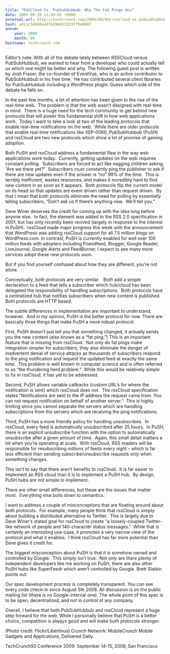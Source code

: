 ```yaml
---
title: "RSSCloud Vs. PubSubHubbub: Why The Fat Pings Win"
date: 2009-09-10 11:49:02 +0000
external-url: http://techcrunch.com/2009/09/09/rsscloud-vs-pubsubhubbub-why-the-fat-pings-win/
hash: a411c5d4dda43fa390413333ff9e048f
annum:
    year: 2009
    month: 09
hostname: techcrunch.com
---
```




Editor’s note: With all of the debate lately between RSSCloud versus PubSubHubbub, we wanted to hear from a developer who could actually tell us which one might be better and why. The following guest post is written by Josh Fraser, the co-founder of EventVue, who is an active contributor to PubSubHubbub in his free time.  He has contributed several client libraries for PubSubHubbub including a WordPress plugin.  Guess which side of the debate he falls on.

In the past few months, a lot of attention has been given to the rise of the real-time web.  The problem is that the web wasn’t designed with real-time in mind.  There is a huge need for the tech community to get behind new protocols that will power this fundamental shift in how web applications work.  Today I want to take a look at two of the leading protocols that enable real-time notifications on the web.  While there are older protocols that enable real-time notifications like XEP-0060, PubSubHubbub (PuSH) and rssCloud are two new protocols which show a lot of promise of gaining adoption.

Both PuSH and rssCloud address a fundamental flaw in the way web applications work today.  Currently, getting updates on the web requires constant polling.  Subscribers are forced to act like nagging children asking, “Are we there yet?”  Subscribers must constantly ping the publisher to ask if there are new updates even if the answer is “no” 99% of the time.  This is terribly inefficient, wastes resources, and makes it incredibly hard to find new content in as soon as it appears.  Both protocols flip the current model on its head so that updates are event driven rather than request driven.  By that I mean that both protocols eliminate the need for polling by essentially telling subscribers, “Don’t ask us if there’s anything new.  We’ll tell you.”

Dave Winer deserves the credit for coming up with the idea long before anyone else.  In fact, the <cloud> element was added to the RSS 2.0 specification in 2001, but has only recently been revived (largely in response to the interest in PuSH).  rssCloud made major progress this week with the announcement that WordPress was adding rssCloud support for all 7.5 million blogs on WordPress.com. In contrast, PuSH is currently enabled for well over 100 million feeds with adopters including Friendfeed, Blogger, Google Reader, LiveJournal, Google Alerts and FeedBurner. I expect to see many more services adopt these new protocols soon.

But if you find yourself confused about how they are different, you’re not alone.

Conceptually, both protocols are very similar.   Both add a simple declaration to a feed that tells a subscriber which hub/cloud has been delegated the responsibility of handling subscriptions.  Both protocols have a centralized hub that notifies subscribers when new content is published.  Both protocols are HTTP based.

The subtle differences in implementation are important to understand, however.  And in my opinion, PuSH is the better protocol for now.  There are basically three things that make PuSH a more robust protocol:

First, PuSH doesn’t just tell you that something changed, it actually sends you the new content (also known as a “fat ping.”) This is an important feature that is missing from rssCloud.  Not only do fat pings make integration simpler for subscribers, they also eliminate the danger of inadvertent denial of service attacks as thousands of subscribers respond to the ping notification and request the updated feed at exactly the same time.  This problem is well known in computer science and is often referred to as “the thundering herd problem.”  While this would be relatively simple to fix in rssCloud, it has yet to be addressed.

Second, PuSH allows variable callbacks (custom URL’s for where the notification is sent) which rssCloud does not.  The rssCloud specification states “Notifications are sent to the IP address the request came from. You can not request notification on behalf of another server.”  This is highly limiting since you cannot separate the servers which are handling subscriptions from the servers which are receiving the ping notifications.

Third, PuSH has a more friendly policy for handling unsubscribes.  In rssCloud, every feed is automatically unsubscribed after 25 hours.  In PuSH, there is an explicit unsubscribe function with the option to automatically unsubscribe after a given amount of time.  Again, this small detail matters a lot when you’re operating at scale.  With rssCloud, RSS readers will be responsible for resubscribing millions of feeds every night – which is far less efficient than sending subscribe/unsubscribe requests only when something changes.

This isn’t to say that there aren’t benefits to rssCloud.  It is far easier to implement an RSS cloud than it is to implement a PuSH hub.  By design, PuSH hubs are not simple to implement.

There are other small differences, but these are the issues that matter most.  Everything else boils down to semantics.

I want to address a couple of misconceptions that are floating around about both protocols.  For example, many people think that rssCloud is simply about building a distributed alternative to Twitter.  This is largely due to Dave Winer’s stated goal for rssCloud to create “a loosely-coupled Twitter-like network of people and 140-character status messages.”  While that is certainly an interesting use-case, it promotes a very narrow view of the protocol and what it enables.  I think rssCloud has far more potential than Dave gives it credit for.

The biggest misconception about PuSH is that it is somehow owned and controlled by Google.  This simply isn’t true.  Not only are there plenty of independent developers like me working on PuSH, there are also other PuSH hubs like SuperFeedr which aren’t controlled by Google.  Brett Slatkin points out:

Our spec development process is completely transparent. You can see every code check-in since August 5th 2008. All discussion is on the public mailing list (there is no Google-internal one). The whole point of this spec is to be open, decentralized, and not in control of any company.

Overall, I believe that both PubSubHubbub and rssCloud represent a huge step forward for the web. While I personally believe that PuSH is a better choice, competition is always good and will make both protocols stronger.

(Photo credit: Flickr/Libertinus)
Crunch Network:  MobileCrunch Mobile Gadgets and Applications, Delivered Daily.

TechCrunch50 Conference 2009: September 14-15, 2009, San Francisco













    


